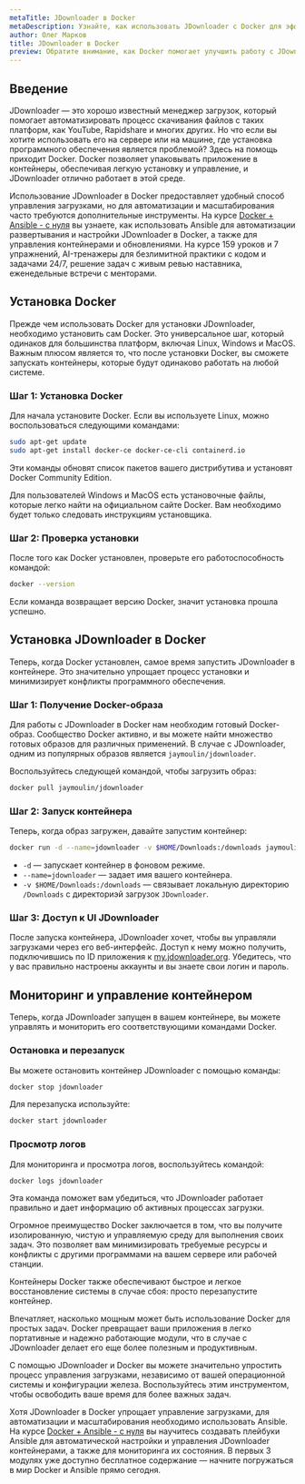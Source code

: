 ```yaml
---
metaTitle: JDownloader в Docker
metaDescription: Узнайте, как использовать JDownloader с Docker для эффективного управления загрузками. Изучите основные шаги настройки и интеграции
author: Олег Марков
title: JDownloader в Docker
preview: Обратите внимание, как Docker помогает улучшить работу с JDownloader позволяя вам легко управлять загрузками. Следуйте нашим практическим рекомендациям по интеграции
---
```


## Введение

JDownloader — это хорошо известный менеджер загрузок, который помогает автоматизировать процесс скачивания файлов с таких платформ, как YouTube, Rapidshare и многих других. Но что если вы хотите использовать его на сервере или на машине, где установка программного обеспечения является проблемой? Здесь на помощь приходит Docker. Docker позволяет упаковывать приложение в контейнеры, обеспечивая легкую установку и управление, и JDownloader отлично работает в этой среде.

Использование JDownloader в Docker предоставляет удобный способ управления загрузками, но для автоматизации и масштабирования часто требуются дополнительные инструменты. На курсе [Docker + Ansible - с нуля](https://purpleschool.ru/course/docker?utm_source=knowledgebase&utm_medium=text&utm_campaign=JDownloader_v_Docker) вы узнаете, как использовать Ansible для автоматизации развертывания и настройки JDownloader в Docker, а также для управления контейнерами и обновлениями. На курсе 159 уроков и 7 упражнений, AI-тренажеры для безлимитной практики с кодом и задачами 24/7, решение задач с живым ревью наставника, еженедельные встречи с менторами.

## Установка Docker

Прежде чем использовать Docker для установки JDownloader, необходимо установить сам Docker. Это универсальное шаг, который одинаков для большинства платформ, включая Linux, Windows и MacOS. Важным плюсом является то, что после установки Docker, вы сможете запускать контейнеры, которые будут одинаково работать на любой системе.

### Шаг 1: Установка Docker

Для начала установите Docker. Если вы используете Linux, можно воспользоваться следующими командами:

```bash
sudo apt-get update
sudo apt-get install docker-ce docker-ce-cli containerd.io
```
Эти команды обновят список пакетов вашего дистрибутива и установят Docker Community Edition.

Для пользователей Windows и MacOS есть установочные файлы, которые легко найти на официальном сайте Docker. Вам необходимо будет только следовать инструкциям установщика.

### Шаг 2: Проверка установки

После того как Docker установлен, проверьте его работоспособность командой:

```bash
docker --version
```

Если команда возвращает версию Docker, значит установка прошла успешно.

## Установка JDownloader в Docker

Теперь, когда Docker установлен, самое время запустить JDownloader в контейнере. Это значительно упрощает процесс установки и минимизирует конфликты программного обеспечения.

### Шаг 1: Получение Docker-образа

Для работы с JDownloader в Docker нам необходим готовый Docker-образ. Сообщество Docker активно, и вы можете найти множество готовых образов для различных применений. В случае с JDownloader, одним из популярных образов является `jaymoulin/jdownloader`.

Воспользуйтесь следующей командой, чтобы загрузить образ:

```bash
docker pull jaymoulin/jdownloader
```

### Шаг 2: Запуск контейнера

Теперь, когда образ загружен, давайте запустим контейнер:

```bash
docker run -d --name=jdownloader -v $HOME/Downloads:/downloads jaymoulin/jdownloader
```

- `-d` — запускает контейнер в фоновом режиме.
- `--name=jdownloader` — задает имя вашего контейнера.
- `-v $HOME/Downloads:/downloads` — связывает локальную директорию `/Downloads` с директориэй загрузок `JDownloader`.

### Шаг 3: Доступ к UI JDownloader

После запуска контейнера, JDownloader хочет, чтобы вы управляли загрузками через его веб-интерфейс. Доступ к нему можно получить, подключившись по ID приложения к [my.jdownloader.org](https://my.jdownloader.org). Убедитесь, что у вас правильно настроены аккаунты и вы знаете свои логин и пароль.

## Мониторинг и управление контейнером

Теперь, когда JDownloader запущен в вашем контейнере, вы можете управлять и мониторить его соответствующими командами Docker.

### Остановка и перезапуск

Вы можете остановить контейнер JDownloader с помощью команды:

```bash
docker stop jdownloader
```

Для перезапуска используйте:

```bash
docker start jdownloader
```

### Просмотр логов

Для мониторинга и просмотра логов, воспользуйтесь командой:

```bash
docker logs jdownloader
```

Эта команда поможет вам убедиться, что JDownloader работает правильно и дает информацию об активных процессах загрузки.

Огромное преимущество Docker заключается в том, что вы получите изолированную, чистую и управляемую среду для выполнения своих задач. Это позволяет вам минимизировать требуемые ресурсы и конфликты с другими программами на вашем сервере или рабочей станции.

Контейнеры Docker также обеспечивают быстрое и легкое восстановление системы в случае сбоя: просто перезапустите контейнер.

Впечатляет, насколько мощным может быть использование Docker для простых задач. Docker превращает ваши приложения в легко портативные и надежно работающие модули, что в случае с JDownloader делает его еще более полезным и продуктивным.

С помощью JDownloader и Docker вы можете значительно упростить процесс управления загрузками, независимо от вашей операционной системы и конфигурации железа. Воспользуйтесь этим инструментом, чтобы освободить ваше время для более важных задач.

Хотя JDownloader в Docker упрощает управление загрузками, для автоматизации и масштабирования необходимо использовать Ansible. На курсе [Docker + Ansible - с нуля](https://purpleschool.ru/course/docker?utm_source=knowledgebase&utm_medium=text&utm_campaign=JDownloader_v_Docker) вы научитесь создавать плейбуки Ansible для автоматической настройки и управления JDownloader контейнерами, а также для мониторинга их состояния. В первых 3 модулях уже доступно бесплатное содержание — начните погружаться в мир Docker и Ansible прямо сегодня.
